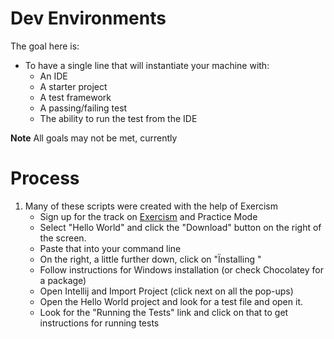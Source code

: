 # Dev Environments

The goal here is: 
* To have a single line that will instantiate your machine with:
    * An IDE
    * A starter project 
    * A test framework
    * A passing/failing test 
    * The ability to run the test from the IDE

**Note** All goals may not be met, currently

# Process

1. Many of these scripts were created with the help of Exercism  
   * Sign up for the track on [Exercism](https://exercism.io/my/tracks) and Practice Mode
   * Select "Hello World" and click the "Download" button on the right of the screen.
   * Paste that into your command line
   * On the right, a little further down, click on "Ïnstalling <language>"
   * Follow instructions for Windows installation (or check Chocolatey for a package)
   * Open Intellij and Import Project (click next on all the pop-ups)
   * Open the Hello World project and look for a test file and open it.
   * Look for the "Running the Tests" link and click on that to get instructions for running tests

